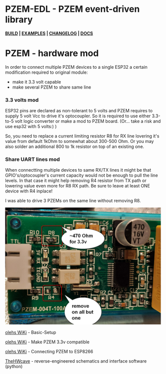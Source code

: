 PZEM-EDL - PZEM event-driven library
======

__[BUILD](/docs/BUILD.md) | [EXAMPLES](/examples/README.md) | [CHANGELOG](/CHANGELOG.md) | [DOCS](/docs/README.md)__


PZEM - hardware mod
======

In order to connect multiple PZEM devices to a single ESP32 a certain modification required to original module:

 - make it 3.3 volt capable
 - make several PZEM to share same line


### 3.3 volts mod
ESP32 pins are declared as non-tolerant to 5 volts and PZEM requires to supply 5 volt Vcc to drive it's optocoupler.
So it is required to use either 3.3-to-5 volt logic converter or make a mod to PZEM board. (Or... take a risk and
use esp32 with 5 volts:) )

So, you need to replace a current limiting resistor R8 for RX line lovering it's value from default 1kOhm to somewhat about 300-500 Ohm.
Or you may also solder an additional 800 to 1k resistor on top of an existing one.

### Share UART lines mod
When connectting multiple devices to same RX/TX lines it might be that GPIO's/optocoupler's current capacity would not be enough to pull
the line levels. In that case it might help removing R4 resistor from TX path or lowering value even more for R8 RX path.
Be sure to leave at least ONE device with R4 inplace!

I was able to drive 3 PZEMs on the same line without removing R8.


<div align="center">
  <img src="pzem004t_v3_mod.jpg" width="600" alt="pzem hw mod"/>
</div>



[olehs WiKi](https://github.com/olehs/PZEM004T/wiki/Basic-Setup) - Basic-Setup

[olehs WiKi](https://github.com/olehs/PZEM004T/wiki/Make-PZEM-3.3v-compatible) - Make PZEM 3.3v compatible

[olehs WiKi](https://github.com/olehs/PZEM004T/wiki/Connecting-PZEM-to-ESP8266) - Connecting PZEM to ESP8266

[TheHWcave](https://github.com/TheHWcave/Peacefair-PZEM-004T-) - reverse-engineered schematics and interface software (python)
